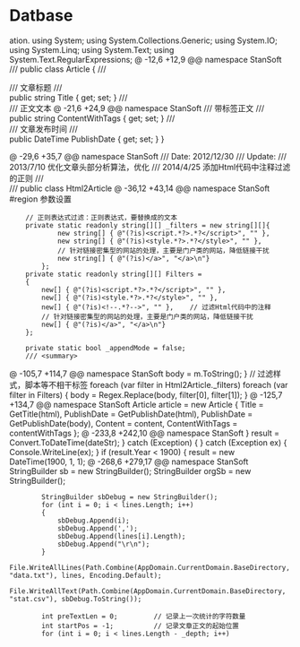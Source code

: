 # Datbase
ation.
using System;
using System.Collections.Generic;
using System.IO;
using System.Linq;
using System.Text;
using System.Text.RegularExpressions;
@ -12,6 +12,9 @@ namespace StanSoft
    /// </summary>
    public class Article
    {
        /// <summary>
        /// 文章标题
        /// </summary>
        public string Title { get; set; }
        /// <summary>
        /// 正文文本
@ -21,6 +24,9 @@ namespace StanSoft
        /// 带标签正文
        /// </summary>
        public string ContentWithTags { get; set; }
        /// <summary>
        /// 文章发布时间
        /// </summary>
        public DateTime PublishDate { get; set; }
    }

@ -29,6 +35,7 @@ namespace StanSoft
    /// Date:   2012/12/30
    /// Update: 
    ///     2013/7/10   优化文章头部分析算法，优化
    ///     2014/4/25   添加Html代码中注释过滤的正则
    ///         
    /// </summary>
    public class Html2Article
@ -36,12 +43,14 @@ namespace StanSoft
        #region 参数设置

        // 正则表达式过滤：正则表达式，要替换成的文本
        private static readonly string[][] _filters = new string[][]{
                new string[] { @"(?is)<script.*?>.*?</script>", "" },
                new string[] { @"(?is)<style.*?>.*?</style>", "" },
                // 针对链接密集型的网站的处理，主要是门户类的网站，降低链接干扰
                new string[] { @"(?is)</a>", "</a>\n"}                 
            };
        private static readonly string[][] Filters =
        {
            new[] { @"(?is)<script.*?>.*?</script>", "" },
            new[] { @"(?is)<style.*?>.*?</style>", "" },
            new[] { @"(?is)<!--.*?-->", "" },    // 过滤Html代码中的注释
            // 针对链接密集型的网站的处理，主要是门户类的网站，降低链接干扰
            new[] { @"(?is)</a>", "</a>\n"}                 
        };

        private static bool _appendMode = false;
        /// <summary>
@ -105,7 +114,7 @@ namespace StanSoft
                body = m.ToString();
            }
            // 过滤样式，脚本等不相干标签
            foreach (var filter in Html2Article._filters)
            foreach (var filter in Filters)
            {
                body = Regex.Replace(body, filter[0], filter[1]);
            }
@ -125,7 +134,7 @@ namespace StanSoft
            Article article = new Article
            {
                Title = GetTitle(html),
                PublishDate = GetPublishDate(html),
                PublishDate = GetPublishDate(body),
                Content = content,
                ContentWithTags = contentWithTags
            };
@ -233,8 +242,10 @@ namespace StanSoft
                    }
                    result = Convert.ToDateTime(dateStr);
                }
                catch (Exception)
                { }
                catch (Exception ex)
                {
                    Console.WriteLine(ex);
                }
                if (result.Year < 1900)
                {
                    result = new DateTime(1900, 1, 1);
@ -268,6 +279,17 @@ namespace StanSoft
            StringBuilder sb = new StringBuilder();
            StringBuilder orgSb = new StringBuilder();

            StringBuilder sbDebug = new StringBuilder();
            for (int i = 0; i < lines.Length; i++)
            {
                sbDebug.Append(i);
                sbDebug.Append(',');
                sbDebug.Append(lines[i].Length);
                sbDebug.Append("\r\n");
            }
            File.WriteAllLines(Path.Combine(AppDomain.CurrentDomain.BaseDirectory, "data.txt"), lines, Encoding.Default);
            File.WriteAllText(Path.Combine(AppDomain.CurrentDomain.BaseDirectory, "stat.csv"), sbDebug.ToString());

            int preTextLen = 0;         // 记录上一次统计的字符数量
            int startPos = -1;          // 记录文章正文的起始位置
            for (int i = 0; i < lines.Length - _depth; i++)
